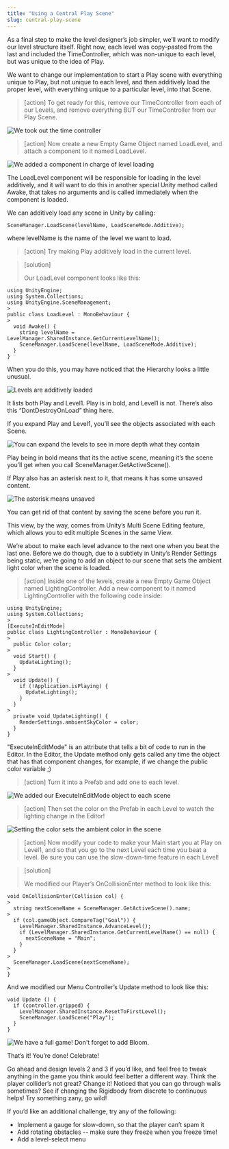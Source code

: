 ```yaml
---
title: "Using a Central Play Scene"
slug: central-play-scene
---
```


As a final step to make the level designer’s job simpler, we’ll want to modify our level structure itself. Right now, each level was copy-pasted from the last and included the TimeController, which was non-unique to each level, but was unique to the idea of Play.

We want to change our implementation to start a Play scene with everything unique to Play, but not unique to each level, and then additively load the proper level, with everything unique to a particular level, into that Scene.

>[action]
>To get ready for this, remove our TimeController from each of our Levels, and remove everything BUT our TimeController from our Play Scene.

![We took out the time controller](../media/image87.png)

>[action]
>Now create a new Empty Game Object named LoadLevel, and attach a component to it named LoadLevel.

![We added a component in charge of level loading](../media/image95.png)

The LoadLevel component will be responsible for loading in the level additively, and it will want to do this in another special Unity method called Awake, that takes no arguments and is called immediately when the component is loaded.

We can additively load any scene in Unity by calling:

```
SceneManager.LoadScene(levelName, LoadSceneMode.Additive);
```

where levelName is the name of the level we want to load.

>[action]
>Try making Play additively load in the current level.

<!-- -->

>[solution]
>
>Our LoadLevel component looks like this:
>
```
using UnityEngine;
using System.Collections;
using UnityEngine.SceneManagement;
>
public class LoadLevel : MonoBehaviour {
>
  void Awake() {
    string levelName = LevelManager.SharedInstance.GetCurrentLevelName();
    SceneManager.LoadScene(levelName, LoadSceneMode.Additive);
  }
}
```

When you do this, you may have noticed that the Hierarchy looks a little unusual.

![Levels are additively loaded](../media/image104.png)

It lists both Play and Level1. Play is in bold, and Level1 is not. There’s also this “DontDestroyOnLoad” thing here.

If you expand Play and Level1, you’ll see the objects associated with each Scene.

![You can expand the levels to see in more depth what they contain](../media/image92.png)

Play being in bold means that its the active scene, meaning it’s the scene you’ll get when you call SceneManager.GetActiveScene().

If Play also has an asterisk next to it, that means it has some unsaved content.

![The asterisk means unsaved](../media/image50.png)

You can get rid of that content by saving the scene before you run it.

This view, by the way, comes from Unity’s Multi Scene Editing feature, which allows you to edit multiple Scenes in the same View.

We’re about to make each level advance to the next one when you beat the last one. Before we do though, due to a subtlety in Unity’s Render Settings being static, we’re going to add an object to our scene that sets the ambient light color when the scene is loaded.

>[action]
>Inside one of the levels, create a new Empty Game Object named LightingController. Add a new component to it named LightingController with the following code inside:
>
```
using UnityEngine;
using System.Collections;
>
[ExecuteInEditMode]
public class LightingController : MonoBehaviour {
>
  public Color color;
>
  void Start() {
    UpdateLighting();
  }
>
  void Update() {
    if (!Application.isPlaying) {
      UpdateLighting();
    }
  }
>
  private void UpdateLighting() {
    RenderSettings.ambientSkyColor = color;
  }
}
```

"ExecuteInEditMode" is an attribute that tells a bit of code to run in the Editor.  In the Editor, the Update method only gets called any time the object that has that component changes, for example, if we change the public color variable ;)

>[action]
>Turn it into a Prefab and add one to each level.

![We added our ExecuteInEditMode object to each scene](../media/image89.png)

>[action]
>Then set the color on the Prefab in each Level to watch the lighting
change in the Editor!

![Setting the color sets the ambient color in the scene](../media/image112.png)

>[action]
>Now modify your code to make your Main start you at Play on Level1, and so that you go to the next Level each time you beat a level. Be sure you can use the slow-down-time feature in each Level!

<!-- -->

>[solution]
>
>We modified our Player’s OnCollisionEnter method to look like this:
>
```
void OnCollisionEnter(Collision col) {
>
  string nextSceneName = SceneManager.GetActiveScene().name;
>
  if (col.gameObject.CompareTag("Goal")) {
    LevelManager.SharedInstance.AdvanceLevel();
    if (LevelManager.SharedInstance.GetCurrentLevelName() == null) {
      nextSceneName = "Main";
    }
  }
>
  SceneManager.LoadScene(nextSceneName);
>
}
```
>
And we modified our Menu Controller’s Update method to look like this:
>
```
void Update () {
  if (controller.gripped) {
    LevelManager.SharedInstance.ResetToFirstLevel();
    SceneManager.LoadScene("Play");
  }
}
```

![We have a full game! Don't forget to add Bloom.](../media/image130.gif)

That’s it! You’re done! Celebrate!

Go ahead and design levels 2 and 3 if you’d like, and feel free to tweak anything in the game you think would feel better a different way. Think the player collider’s not great? Change it! Noticed that you can go through walls sometimes? See if changing the Rigidbody from discrete to continuous helps! Try something zany, go wild!

If you’d like an additional challenge, try any of the following:

-   Implement a gauge for slow-down, so that the player can’t spam it
-   Add rotating obstacles -- make sure they freeze when you freeze time!
-   Add a level-select menu
